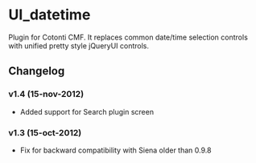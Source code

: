 UI_datetime
===========

Plugin for Cotonti CMF. It replaces common date/time selection controls with
unified pretty style jQueryUI controls.

Changelog
---------

### v1.4 (15-nov-2012)

+ Added support for Search plugin screen


### v1.3 (15-oct-2012)

* Fix for backward compatibility with Siena older than 0.9.8
